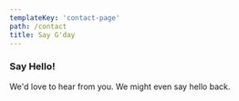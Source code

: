 ```yaml
---
templateKey: 'contact-page'
path: /contact
title: Say G'day
---
```

### Say Hello!
We'd love to hear from you. We might even say hello back.
